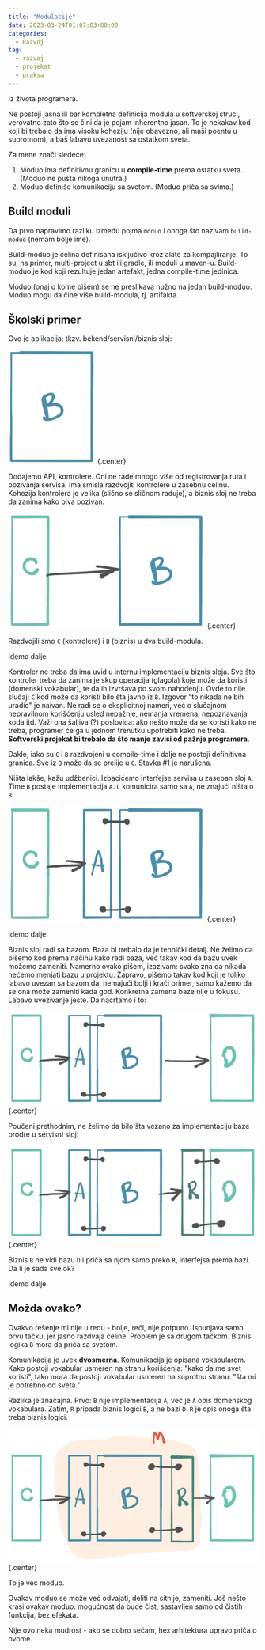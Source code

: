 ```yaml
---
title: "Modulacije"
date: 2023-03-24T01:07:03+00:00
categories:
  - Razvoj
tag:
  - razvoj
  - projekat
  - praksa
---
```


Iz života programera.

<!--more-->

Ne postoji jasna ili bar kompletna definicija modula u softverskoj struci, verovatno zato što se čini da je pojam  inherentno jasan. To je nekakav kod koji bi trebalo da ima visoku koheziju (nije obavezno, ali maši poentu u suprotnom), a baš labavu uvezanost sa ostatkom sveta.

Za mene znači sledeće:

1. Moduo ima definitivnu granicu u **compile-time** prema ostatku sveta. (Moduo ne pušta nikoga unutra.)
2. Moduo definiše komunikaciju sa svetom. (Moduo priča sa svima.)

## Build moduli

Da prvo napravimo razliku između pojma `moduo` i onoga što nazivam `build-moduo` (nemam bolje ime).

Build-moduo je celina definisana isključivo kroz alate za kompajliranje. To su, na primer, multi-project u sbt ili gradle, ili moduli u maven-u. Build-moduo je kod koji rezultuje jedan artefakt, jedna compile-time jedinica.

Moduo (onaj o kome pišem) se ne preslikava nužno na jedan build-moduo. Moduo mogu da čine više build-modula, tj. artifakta.

## Školski primer

Ovo je aplikacija; tkzv. bekend/servisni/biznis sloj:

![](m1.png)
{.center}

Dodajemo API, kontrolere. Oni ne rade mnogo više od registrovanja ruta i pozivanja servisa. Ima smisla razdvojiti kontrolere u zasebnu celinu. Kohezija kontrolera je velika (slično se sličnom raduje), a biznis sloj ne treba da zanima kako biva pozivan.

![](m2.png)
{.center}

Razdvojili smo `C` (kontrolere) i `B` (biznis) u dva build-modula.

Idemo dalje.

Kontroler ne treba da ima uvid u internu implementaciju biznis sloja. Sve što kontroler treba da zanima je skup operacija (glagola) koje može da koristi (domenski vokabular), te da ih izvršava po svom nahođenju. Ovde to nije slučaj: `C` kod može da koristi bilo šta javno iz `B`. Izgovor "to nikada ne bih uradio" je naivan. Ne radi se o eksplicitnoj nameri, već o slučajnom nepravilnom korišćenju usled nepažnje, nemanja vremena, nepoznavanja koda itd. Važi ona šaljiva (?) poslovica: ako nešto može da se koristi kako ne treba, programer će ga u jednom trenutku upotrebiti kako ne treba. **Softverski projekat bi trebalo da što manje zavisi od pažnje programera**.

Dakle, iako su `C` i `B` razdvojeni u compile-time i dalje ne postoji definitivna granica. Sve iz `B` može da se prelije u `C`. Stavka #1 je narušena.

Ništa lakše, kažu udžbenici. Izbacićemo interfejse servisa u zaseban sloj `A`. Time `B` postaje implementacija `A`. `C` komunicira samo sa `A`, ne znajući ništa o `B`:

![](m3.png)
{.center}

Idemo dalje.

Biznis sloj radi sa bazom. Baza bi trebalo da je tehnički detalj. Ne želimo da pišemo kod prema načinu kako radi baza, već takav kod da bazu uvek možemo zameniti. Namerno ovako pišem, izazivam: svako zna da nikada nećemo menjati bazu u projektu. Zapravo, pišemo takav kod koji je toliko labavo uvezan sa bazom da, nemajući bolji i kraći primer, samo kažemo da se ona može zameniti kada god. Konkretna zamena baze nije u fokusu. Labavo uvezivanje jeste. Da nacrtamo i to:

![](m4.png)
{.center}

Poučeni prethodnim, ne želimo da bilo šta vezano za implementaciju baze prodre u servisni sloj:

![](m5.png)
{.center}

Biznis `B` ne vidi bazu `D` i priča sa njom samo preko `R`, interfejsa prema bazi. Da li je sada sve ok?

Idemo dalje.

## Možda ovako?

Ovakvo rešenje mi nije u redu - bolje, reći, nije potpuno. Ispunjava samo prvu tačku, jer jasno razdvaja celine. Problem je sa drugom tačkom. Biznis logika `B` mora da priča sa svetom. 

Komunikacija je uvek **dvosmerna**. Komunikacija je opisana vokabularom. Kako postoji vokabular usmeren na stranu korišćenja: "kako da me svet koristi", tako mora da postoji vokabular usmeren na suprotnu stranu: "šta mi je potrebno od sveta."

Razlika je značajna. Prvo: `B` nije implementacija `A`, već je `A` opis domenskog vokabulara. Zatim, `R` pripada biznis logici `B`, a ne bazi `D`. `R` je opis onoga šta treba biznis logici.

![](m6.png)
{.center}

To je već moduo.

Ovakav moduo se može već odvajati, deliti na sitnije, zameniti. Još nešto krasi ovakav moduo: mogućnost da bude čist, sastavljen samo od čistih funkcija, bez efekata.

Nije ovo neka mudrost - ako se dobro sećam, hex arhitektura upravo priča o ovome.
